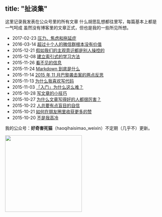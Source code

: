 ## title: "扯淡集"

这里记录我发表在公众号里的所有文章
什么胡思乱想都往里写，每篇基本上都是一气呵成
虽然没有博客里的文章正式，但也是我的一些所见所想。

- 2017-02-23 [压力、焦虑和拖延症](https://mp.weixin.qq.com/s?__biz=MjM5ODk1MjgwMQ==&mid=2649120552&idx=1&sn=dc9d4210dbb6adda389e35a8db8f4650&chksm=bed0152689a79c3075c74b4240b1cbf8a40d0b91c8ec314287e4d0007776dfb46771b46639d8#rd)
- 2016-03-14 [超过十个人的微信群根本没有价值](http://mp.weixin.qq.com/s?__biz=MjM5ODk1MjgwMQ==&mid=401636873&idx=1&sn=e4b416cc3c2fc74c9a36fdcf82804d5f#rd)
- 2015-12-21 [假如我们的主观意识都是别人操控的](http://mp.weixin.qq.com/s?__biz=MjM5ODk1MjgwMQ==&mid=400800239&idx=1&sn=938f2a6307aef3b87d01b089496ecc47#rd)
- 2015-12-08 [建立索引式的学习方法](http://mp.weixin.qq.com/s?__biz=MjM5ODk1MjgwMQ==&mid=400609928&idx=1&sn=1a31cb051b617024d15e010a7a722d6c#rd)
- 2015-11-26 [看不见的信息](http://mp.weixin.qq.com/s?__biz=MjM5ODk1MjgwMQ==&mid=400450652&idx=1&sn=b251ea5fa3ca45137e7d6c6ea663bf33#rd)
- 2015-11-24 [Markdown 到底是什么](http://mp.weixin.qq.com/s?__biz=MjM5ODk1MjgwMQ==&mid=400426752&idx=1&sn=9fbdc99cbb6e9ef06b0de6f3dd725e4b#rd)
- 2015-11-14 [2015 年 11 月巴黎袭击案的两点反思](http://mp.weixin.qq.com/s?__biz=MjM5ODk1MjgwMQ==&mid=400322922&idx=1&sn=d1693aa5b19523134587ab7804cf0e1c#rd)
- 2015-11-13 [为什么我喜欢写代码](http://mp.weixin.qq.com/s?__biz=MjM5ODk1MjgwMQ==&mid=400311021&idx=1&sn=98d9f2d68df282eda5498cbad43a6e47#rd)
- 2015-11-03 [「入门」为什么这么难？](http://mp.weixin.qq.com/s?__biz=MjM5ODk1MjgwMQ==&mid=400203689&idx=1&sn=2c7ed12931fee90e30814193d0e7fe00#rd)
- 2015-10-28 [写文章的小技巧](http://mp.weixin.qq.com/s?__biz=MjM5ODk1MjgwMQ==&mid=400322922&idx=1&sn=d1693aa5b19523134587ab7804cf0e1c#rd)
- 2015-10-27 [为什么文章写得好的人都很厉害？](http://mp.weixin.qq.com/s?__biz=MjM5ODk1MjgwMQ==&mid=400125812&idx=1&sn=17622bdb64acee382763befe5737ecc0#rd)
- 2015-10-22 [人总要有点盲目的自信](http://mp.weixin.qq.com/s?__biz=MjM5ODk1MjgwMQ==&mid=400071755&idx=1&sn=f086671ea081b96b7f1268867b38715c#rd)
- 2015-10-21 [如何在朋友圈里收获更多的赞](http://mp.weixin.qq.com/s?__biz=MjM5ODk1MjgwMQ==&mid=400056104&idx=1&sn=de78eb5bbc2858b6a067952805997ba6#rd)
- 2015-10-20 [不是我高冷](http://mp.weixin.qq.com/s?__biz=MjM5ODk1MjgwMQ==&mid=400040408&idx=1&sn=e20b8506d93c9f31ee4edd63bc2d2482#rd)

我的公众号：**好奇害死猫**（haoqihaisimao_weixin）不定期（几乎不）更新。

<p align="left">
  <img width="250" src="https://geekpluxblog.oss-cn-hongkong.aliyuncs.com/qrcode1.jpg"/ style="margin-left: 0">
</p>
